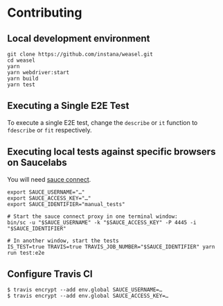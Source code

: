 # Contributing

## Local development environment

```
git clone https://github.com/instana/weasel.git
cd weasel
yarn
yarn webdriver:start
yarn build
yarn test
```

## Executing a Single E2E Test
To execute a single E2E test, change the `describe` or `it` function to `fdescribe` or `fit` respectively.

## Executing local tests against specific browsers on Saucelabs
You will need [sauce connect](https://wiki.saucelabs.com/display/DOCS/Basic+Sauce+Connect+Proxy+Setup).

```shell
export SAUCE_USERNAME="…"
export SAUCE_ACCESS_KEY="…"
export SAUCE_IDENTIFIER="manual_tests"

# Start the sauce connect proxy in one terminal window:
bin/sc -u "$SAUCE_USERNAME" -k "$SAUCE_ACCESS_KEY" -P 4445 -i "$SAUCE_IDENTIFIER"

# In another window, start the tests
IS_TEST=true TRAVIS=true TRAVIS_JOB_NUMBER="$SAUCE_IDENTIFIER" yarn run test:e2e
```

## Configure Travis CI

```
$ travis encrypt --add env.global SAUCE_USERNAME=…
$ travis encrypt --add env.global SAUCE_ACCESS_KEY=…
```
